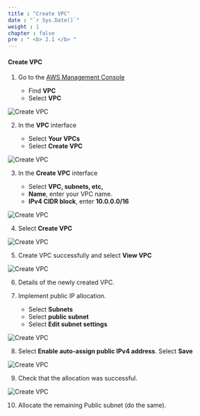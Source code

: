 ```yaml
---
title : "Create VPC"
date : "`r Sys.Date()`"
weight : 1
chapter : false
pre : " <b> 2.1 </b> "
---
```


#### Create VPC


1. Go to the [AWS Management Console](https://aws.amazon.com/premiumsupport/knowledge-center/sign-in-console/)

   - Find **VPC**
   - Select **VPC**

![Create VPC](/images/1/0001.png?featherlight=false&width=90pc)

2. In the **VPC** interface

   - Select **Your VPCs**
   - Select **Create VPC**

![Create VPC](/images/1/0002.png?featherlight=false&width=90pc)

3. In the **Create VPC** interface

   - Select **VPC, subnets, etc,**
   - **Name**, enter your VPC name.
   - **IPv4 CIDR block**, enter **10.0.0.0/16**

![Create VPC](/images/1/0003.png?featherlight=false&width=90pc)

4. Select **Create VPC**

![Create VPC](/images/1/0004.png?featherlight=false&width=90pc)

5. Create VPC successfully and select **View VPC**

![Create VPC](/images/1/0005.png?featherlight=false&width=90pc)

6. Details of the newly created VPC.

7. Implement public IP allocation.

   - Select **Subnets**
   - Select **public subnet**
   - Select **Edit subnet settings**

![Create VPC](/images/1/0006.png?featherlight=false&width=90pc)

8. Select **Enable auto-assign public IPv4 address**. Select **Save**

![Create VPC](/images/1/0007.png?featherlight=false&width=90pc)

9. Check that the allocation was successful.

![Create VPC](/images/1/0008.png?featherlight=false&width=90pc)

10. Allocate the remaining Public subnet (do the same).